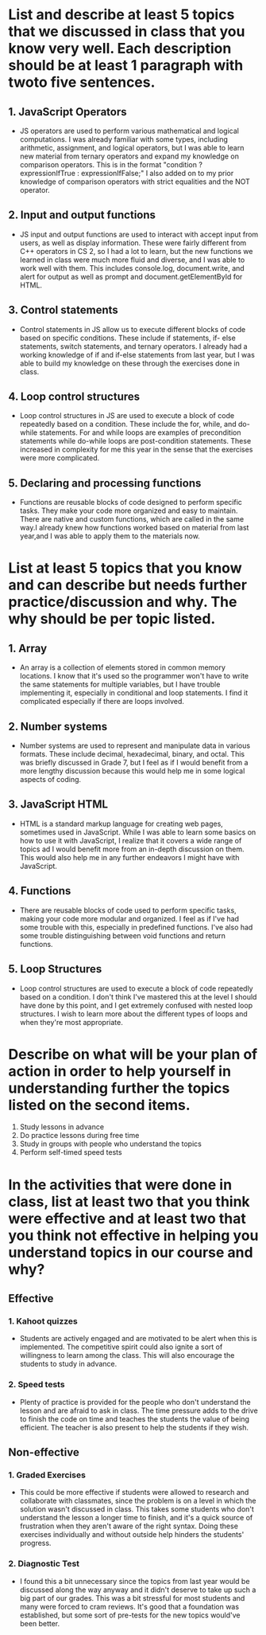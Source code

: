 # List and describe at least 5 topics that we discussed in class that you know very well. Each description should be at least 1 paragraph with twoto five sentences.
## 1. **JavaScript Operators** 
- JS operators are used to perform various mathematical and logical computations. I was already familiar with some types, including arithmetic, assignment, and logical operators, but I was able to learn new material from ternary operators and expand my knowledge on comparison operators. This is in the format "condition ? expressionIfTrue : expressionIfFalse;" I also added on to my prior knowledge of comparison operators with strict equalities and the NOT operator.

## 2. **Input and output functions**
- JS input and output functions are used to interact with accept input from users, as well as display information. These were fairly different from C++ operators in CS 2, so I had a lot to learn, but the new functions we learned in class were much more fluid and diverse, and I was able to work well with them. This includes console.log, document.write, and alert for output as well as prompt and document.getElementById for HTML.

## 3. **Control statements**
- Control statements in JS allow us to execute different blocks of code based on specific conditions. These include if statements, if- else statements, switch statements, and ternary operators. I already had a working knowledge of if and if-else statements from last year, but I was able to build my knowledge on these through the exercises done in class.

## 4. **Loop control structures**
- Loop control structures in JS are used to execute a block of code repeatedly based on a condition. These include the for, while, and do-while statements. For and while loops are examples of precondition statements while do-while loops are post-condition statements. These increased in complexity for me this year in the sense that the exercises were more complicated.

## 5. **Declaring and processing functions**
- Functions are reusable blocks of code designed to perform specific tasks. They make your code more organized and easy to maintain. There are native and custom functions, which are called in the same way.I already knew how functions worked based on material from last year,and I was able to apply them to the materials now.

# List at least 5 topics that you know and can describe but needs further practice/discussion and why.  The why should be per topic listed. 
## 1. **Array**
- An array is a collection of elements stored in common memory locations. I know that it's used so the programmer won't have to write the same statements for multiple variables, but I have trouble implementing it, especially in conditional and loop statements. I find it complicated especially if there are loops involved.

## 2. **Number systems**
- Number systems are used to represent and manipulate data in various formats. These include decimal, hexadecimal, binary, and octal. This was briefly discussed in Grade 7, but I feel as if I would benefit from a more lengthy discussion because this would help me in some logical aspects of coding.

## 3. **JavaScript HTML**
- HTML is a standard markup language for creating web pages, sometimes used in JavaScript. While I was able to learn some basics on how to use it with JavaScript, I realize that it covers a wide range of topics ad I would benefit more from an in-depth discussion on them. This would also help me in any further endeavors I might have with JavaScript.

## 4. **Functions**
- There are reusable blocks of code used to perform specific tasks, making your code more modular and organized. I feel as if I've had some trouble with this, especially in predefined functions. I've also had some trouble distinguishing between void functions and return functions. 

## 5. **Loop Structures**
- Loop control structures are used to execute a block of code repeatedly based on a condition. I don't think I've mastered this at the level I should have done by this point, and I get extremely confused with nested loop structures. I wish to learn more about the different types of loops and when they're most appropriate.

# Describe on what will be your plan of action in order to help yourself in understanding further the topics listed on the second items.
1. Study lessons in advance
2. Do practice lessons during free time
3. Study in groups with people who understand the topics
5. Perform self-timed speed tests

# In the activities that were done in class, list at least two that you think were effective and at least two that you think not effective in helping you understand topics in our course and why?

## Effective
### 1. **Kahoot quizzes**
- Students are actively engaged and are motivated to be alert when this is implemented. The competitive spirit could also ignite a sort of willingness to learn among the class. This will also encourage the students to study in advance.

### 2. **Speed tests**
- Plenty of practice is provided for the people who don't understand the lesson and are afraid to ask in class. The time pressure adds to the drive to finish the code on time and teaches the students the value of being efficient. The teacher is also present to help the students if they wish.

## Non-effective
### 1. **Graded Exercises**
- This could be more effective if students were allowed to research and collaborate with classmates, since the problem is on a level in which the solution wasn't discussed in class. This takes some students who don't understand the lesson a longer time to finish, and it's a quick source of frustration when they aren't aware of the right syntax. Doing these exercises individually and without outside help hinders the students' progress.

### 2. **Diagnostic Test**
- I found this a bit unnecessary since the topics from last year would be discussed along the way anyway and it didn't deserve to take up such a big part of our grades. This was a bit stressful for most students and many were forced to cram reviews. It's good that a foundation was established, but some sort of pre-tests for the new topics would've been better.